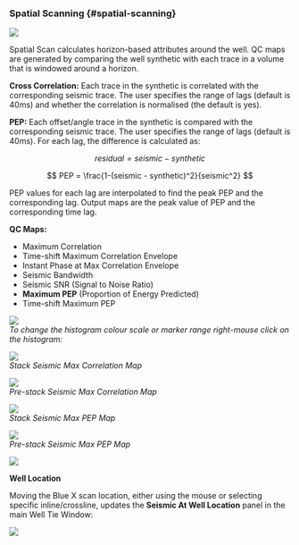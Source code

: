 ### Spatial Scanning {#spatial-scanning}

![](/assets/250_Interpretation.png)

Spatial Scan calculates horizon-based attributes around the well. QC maps are generated by comparing the well synthetic with each trace in a volume that is windowed around a horizon.

**Cross Correlation:** Each trace in the synthetic is correlated with the corresponding seismic trace. The user specifies the range of lags \(default is 40ms\) and whether the correlation is normalised \(the default is yes\).

**PEP:** Each offset/angle trace in the synthetic is compared with the corresponding seismic trace. The user specifies the range of lags \(default is 40ms\). For each lag, the difference is calculated as:


$$
residual = seismic - synthetic
$$



$$
PEP = \frac{1-(seismic - synthetic)^2}{seismic^2}
$$


PEP values for each lag are interpolated to find the peak PEP and the corresponding lag. Output maps are the peak value of PEP and the corresponding time lag.

**QC Maps:**

* Maximum Correlation
* Time-shift Maximum Correlation Envelope
* Instant Phase at Max Correlation Envelope
* Seismic Bandwidth
* Seismic SNR \(Signal to Noise Ratio\)
* **Maximum PEP** \(Proportion of Energy Predicted\)
* Time-shift Maximum PEP

![](/assets/251_Interpretation.png)  
_To change the histogram colour scale or marker range right-mouse click on the histogram:_

![](/assets/252_Interpretation.png)  
_Stack Seismic Max Correlation Map_

![](/assets/253_Interpretation.png)  
_Pre-stack Seismic Max Correlation Map_

![](/assets/254_Interpretation.png)  
_Stack Seismic Max PEP Map_

![](/assets/255_Interpretation.png)  
_Pre-stack Seismic Max PEP Map_

![](/assets/256_Interpretation.png)

**Well Location**

Moving the Blue X scan location, either using the mouse or selecting specific inline/crossline, updates the **Seismic At Well Location** panel in the main Well Tie Window:

![](/assets/257_Interpretation.png)

